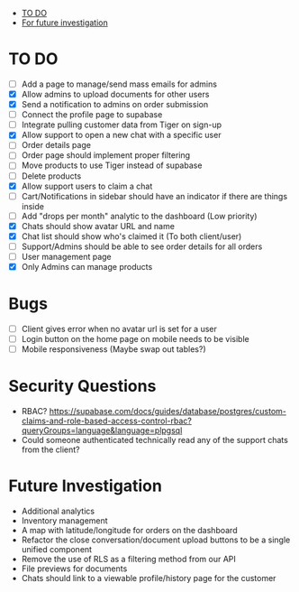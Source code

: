 <!--toc:start-->

- [TO DO](#to-do)
- [For future investigation](#for-future-investigation)
<!--toc:end-->

# TO DO

- [ ] Add a page to manage/send mass emails for admins
- [x] Allow admins to upload documents for other users
- [x] Send a notification to admins on order submission
- [ ] Connect the profile page to supabase
- [ ] Integrate pulling customer data from Tiger on sign-up
- [x] Allow support to open a new chat with a specific user
- [ ] Order details page
- [ ] Order page should implement proper filtering
- [ ] Move products to use Tiger instead of supabase
- [ ] Delete products
- [x] Allow support users to claim a chat
- [ ] Cart/Notifications in sidebar should have an indicator if there are things inside
- [ ] Add "drops per month" analytic to the dashboard (Low priority)
- [x] Chats should show avatar URL and name
- [x] Chat list should show who's claimed it (To both client/user)
- [ ] Support/Admins should be able to see order details for all orders
- [ ] User management page
- [x] Only Admins can manage products

# Bugs

- [ ] Client gives error when no avatar url is set for a user
- [ ] Login button on the home page on mobile needs to be visible
- [ ] Mobile responsiveness (Maybe swap out tables?)

# Security Questions

- RBAC? https://supabase.com/docs/guides/database/postgres/custom-claims-and-role-based-access-control-rbac?queryGroups=language&language=plpgsql
- Could someone authenticated technically read any of the support chats from the client?

# Future Investigation

- Additional analytics
- Inventory management
- A map with latitude/longitude for orders on the dashboard
- Refactor the close conversation/document upload buttons to be a single unified component
- Remove the use of RLS as a filtering method from our API
- File previews for documents
- Chats should link to a viewable profile/history page for the customer
